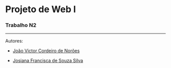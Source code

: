 # Projeto de Web I

### Trabalho N2


---
Autores:
- [João Victor Cordeiro de Norões](https://github.com/jvictor-cordeiro)

- [Josiana Francisca de Souza Silva](https://github.com/JosianaSilva/)